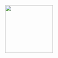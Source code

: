 <div align="center">
  <img height="150" src="https://media.giphy.com/media/XreQmk7ETCak0/giphy.gif"  />
</div>
